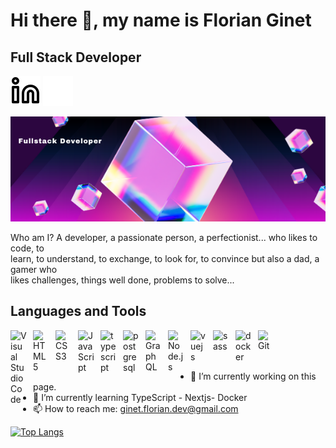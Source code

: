 # Hi there 👋, my name is Florian Ginet

##  Full Stack Developer 
[![img_contact](./img/linkedin-light.svg)](https://www.linkedin.com/in/ginet-florian/#gh-light-mode-only)
[![img_contact](./img/linkedin-dark.svg)](https://www.linkedin.com/in/ginet-florian/#gh-dark-mode-only)
&nbsp;&nbsp;
<br>

![Full Stack Developer](./img/fullstack_banner.png)

Who am I? A developer, a passionate person, a perfectionist... who likes to code, to  
learn, to understand, to exchange, to look for, to convince but also a dad, a gamer who  
 likes challenges, things well done, problems to solve...

## Languages and Tools  

<img align="left" alt="Visual Studio Code" width="26px" src="https://cdn.jsdelivr.net/gh/devicons/devicon/icons/vscode/vscode-original.svg" style="padding-right:10px;" />
<img align="left" alt="HTML5" width="26px" src="https://cdn.jsdelivr.net/gh/devicons/devicon/icons/html5/html5-original.svg" style="padding-right:10px;" />
<img align="left" alt="CSS3" width="26px" src="https://cdn.jsdelivr.net/gh/devicons/devicon/icons/css3/css3-original.svg" style="padding-right:10px;" />
<img align="left" alt="JavaScript" width="26px" src="https://cdn.jsdelivr.net/gh/devicons/devicon/icons/javascript/javascript-original.svg" style="padding-right:10px;" />
<img align="left" alt="typescript" width="26px" src="https://cdn.jsdelivr.net/gh/devicons/devicon/icons/typescript/typescript-original.svg" style="padding-right:10px;" />
<img align="left" alt="postgresql" width="26px" src="https://cdn.jsdelivr.net/gh/devicons/devicon/icons/postgresql/postgresql-original.svg" style="padding-right:10px;" />
<img align="left" alt="GraphQL" width="26px" src="https://cdn.jsdelivr.net/gh/devicons/devicon/icons/graphql/graphql-plain.svg" style="padding-right:10px;" />
<img align="left" alt="Node.js" width="26px" src="https://cdn.jsdelivr.net/gh/devicons/devicon/icons/nodejs/nodejs-original.svg" style="padding-right:10px;" />
<img align="left" alt="vuejs" width="26px" src="https://cdn.jsdelivr.net/gh/devicons/devicon/icons/vuejs/vuejs-original.svg" style="padding-right:10px;" />
<img align="left" alt="sass" width="26px" src="https://cdn.jsdelivr.net/gh/devicons/devicon/icons/sass/sass-original.svg" style="padding-right:10px;" />
<img align="left" alt="docker" width="26px" src="https://cdn.jsdelivr.net/gh/devicons/devicon/icons/docker/docker-original.svg" style="padding-right:10px;" />
<img align="left" alt="Git" width="26px" src="https://cdn.jsdelivr.net/gh/devicons/devicon/icons/git/git-original.svg" style="padding-right:10px;" />

<br>
<br>
<br>

- 🔭 I’m currently working on this page. 
- 🌱 I’m currently learning TypeScript -  Nextjs- Docker  
- 📫 How to reach me: ginet.florian.dev@gmail.com




[![Top Langs](https://github-readme-stats.vercel.app/api/top-langs/?username=gynflo)](https://github.com/anuraghazra/github-readme-stats)
